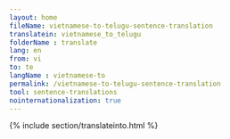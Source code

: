 ```yaml
---
layout: home
fileName: vietnamese-to-telugu-sentence-translation
translatein: vietnamese_to_telugu
folderName : translate
lang: en
from: vi
to: te
langName : vietnamese-to
permalink: /vietnamese-to-telugu-sentence-translation
tool: sentence-translations
nointernationalization: true
---
```

{% include section/translateinto.html %}
